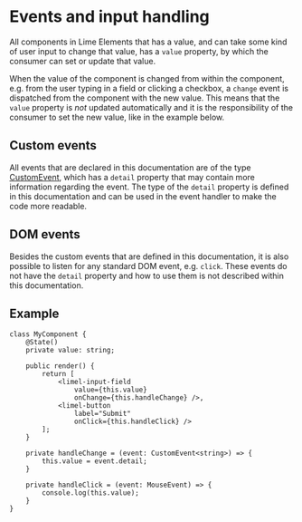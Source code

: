 # Events and input handling

All components in Lime Elements that has a value, and can take some kind of user input to change that value, has a `value` property, by which the consumer can set or update that value.

When the value of the component is changed from within the component, e.g. from the user typing in a field or clicking a checkbox, a `change` event is dispatched from the component with the new value. This means that the `value` property is *not* updated automatically and it is the responsibility of the consumer to set the new value, like in the example below.

## Custom events

All events that are declared in this documentation are of the type [CustomEvent](https://developer.mozilla.org/en-US/docs/Web/API/CustomEvent), which has a `detail` property that may contain more information regarding the event. The type of the `detail` property is defined in this documentation and can be used in the event handler to make the code more readable.

## DOM events

Besides the custom events that are defined in this documentation, it is also possible to listen for any standard DOM event, e.g. `click`. These events do not have the `detail` property and how to use them is not described within this documentation.

## Example

```tsx
class MyComponent {    
    @State()
    private value: string;

    public render() {
        return [
            <limel-input-field
                value={this.value}
                onChange={this.handleChange} />,
            <limel-button
                label="Submit"
                onClick={this.handleClick} />
        ];
    }

    private handleChange = (event: CustomEvent<string>) => {
        this.value = event.detail;
    }

    private handleClick = (event: MouseEvent) => {
        console.log(this.value);
    }
}
```

